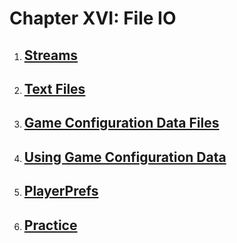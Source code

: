 # Chapter XVI: File IO

1. [Streams](Streams/notes.md)
    - 

2. [Text Files](TextFiles/notes.md)
    - 

3. [Game Configuration Data Files](GameConfigDataFiles/notes.md)
    - 

4. [Using Game Configuration Data](UsingGameConfigData/notes.md)
    - 

5. [PlayerPrefs](PlayerPrefs/notes.md)
    - 

6. [Practice](Practice/notes.md)
    - 